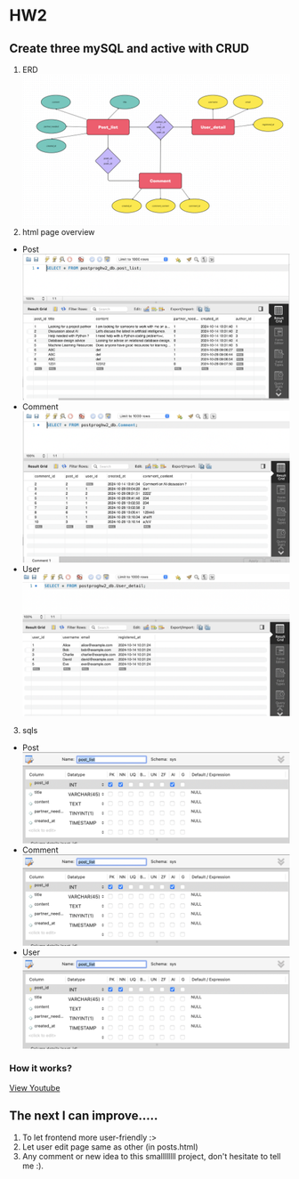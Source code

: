 # HW2
## Create three mySQL and active with CRUD
1. ERD
![ERD](https://github.com/cpeggy/113-1-Database/blob/main/database_hw2/%E6%88%AA%E5%9C%96%202024-10-27%2017.24.30.png)
2. html page overview
  - Post
![page](https://github.com/cpeggy/113-1-Database/blob/main/database_hw2/%E6%88%AA%E5%9C%96%202024-10-28%2016.10.22.png)
  - Comment
![page](https://github.com/cpeggy/113-1-Database/blob/main/database_hw2/%E6%88%AA%E5%9C%96%202024-10-28%2016.10.27.png)
  - User
![page](https://github.com/cpeggy/113-1-Database/blob/main/database_hw2/%E6%88%AA%E5%9C%96%202024-10-28%2016.10.15.png)
3. sqls
  - Post
![sql](https://github.com/cpeggy/113-1-Database/blob/main/database_hw1/%E6%88%AA%E5%9C%96%202024-09-16%2011.13.57.png)
  - Comment
![sql](https://github.com/cpeggy/113-1-Database/blob/main/database_hw1/%E6%88%AA%E5%9C%96%202024-09-16%2011.13.57.png)
  - User
![sql](https://github.com/cpeggy/113-1-Database/blob/main/database_hw1/%E6%88%AA%E5%9C%96%202024-09-16%2011.13.57.png)
### How it works?
[View Youtube](https://youtu.be/CmZAWSKEHt4)
## The next I can improve.....
1. To let frontend more user-friendly :>
2. Let user edit page same as other (in posts.html)
3. Any comment or new idea to this smallllllll project, don't hesitate to tell me :).
